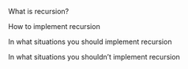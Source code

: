 What is recursion?

How to implement recursion

In what situations you should implement recursion

In what situations you shouldn’t implement recursion
